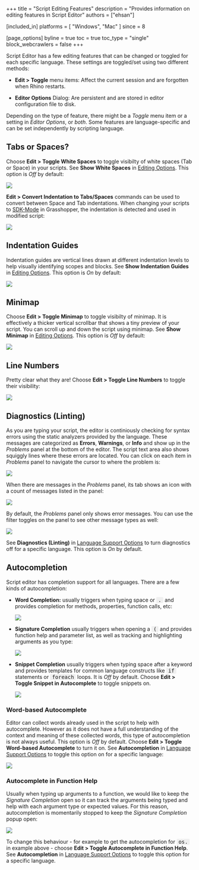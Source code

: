 +++
title = "Script Editing Features"
description = "Provides information on editing features in Script Editor"
authors = ["ehsan"]

[included_in]
platforms = [ "Windows", "Mac" ]
since = 8

[page_options]
byline = true
toc = true
toc_type = "single"
block_webcrawlers = false
+++

<style>
    .main-content img { zoom: 50%; }
    code {
        background-color: #efefef;
        padding-left: 5px;
        padding-right: 5px;
        border-radius: 3px;
        font-size: 14px;
    }
</style>

Script Editor has a few editing features that can be changed or toggled for each specific language. These settings are toggled/set using two different methods:

- **Edit > Toggle** menu items: Affect the current session and are forgotten when Rhino restarts.

- **Editor Options** Dialog: Are persistent and are stored in editor configuration file to disk.

Depending on the type of feature, there might be a *Toggle* menu item or a setting in *Editor Options*, or *both*. Some features are language-specific and can be set independently by scripting language.

## Tabs or Spaces?

Choose **Edit > Toggle White Spaces** to toggle visibilty of white spaces (Tab or Space) in your scripts. See **Show White Spaces** in [Editing Options](/guides/scripting/editor-configs/#editing-options). This option is *Off* by default:

![](editor-tabsspaces.png)

**Edit > Convert Indentation to Tabs/Spaces** commands can be used to convert between Space and Tab indentations. When changing your scripts to [SDK-Mode](/guides/scripting/scripting-gh-python#sdk-mode) in Grasshopper, the indentation is detected and used in modified script:

![](editor-tabsspaces-gh.png)

## Indentation Guides

Indentation guides are vertical lines drawn at different indentation levels to help visually identifying scopes and blocks. See **Show Indentation Guides** in [Editing Options](/guides/scripting/editor-configs/#editing-options). This option is *On* by default:

![](editor-indentGuides.png)

## Minimap

Choose **Edit > Toggle Minimap** to toggle visibilty of minimap. It is effectively a thicker vertical scrollbar that shows a tiny preview of your script. You can scroll up and down the script using minimap. See **Show Minimap** in [Editing Options](/guides/scripting/editor-configs/#editing-options). This option is *Off* by default:

![](editor-minimap.png)

## Line Numbers

Pretty clear what they are! Choose **Edit > Toggle Line Numbers** to toggle their visibility:

![](editor-lineNumbers.png)

## Diagnostics (Linting)

As you are typing your script, the editor is continiously checking for syntax errors using the static analyzers provided by the language. These messages are categorized as **Errors**, **Warnings**, or **Info** and show up in the *Problems* panel at the bottom of the editor. The script text area also shows squiggly lines where these errors are located. You can click on each item in *Problems* panel to navigate the cursor to where the problem is:

![](editor-diags.png)

When there are messages in the *Problems* panel, its tab shows an icon with a count of messages listed in the panel:

![](editor-diags-problemsTab.png)

By default, the *Problems* panel only shows error messages. You can use the filter toggles on the panel to see other message types as well:

![](editor-diags-problemsFilter.png)


See **Diagnostics (Linting)** in [Language Support Options](/guides/scripting/editor-configs/#language-support-options) to turn diagnostics off for a specific language. This option is *On* by default.

## Autocompletion

Script editor has completion support for all languages. There are a few kinds of autocompletion:

- **Word Completion:** usually triggers when typing space or `.` and provides completion for methods, properties, function calls, etc:

  ![](editor-autocomplete-word.png)

- **Signature Completion** usually triggers when opening a `(` and provides function help and parameter list, as well as tracking and highlighting arguments as you type:

  ![](editor-autocomplete-signature.png)

- **Snippet Completion** usually triggers when typing space after a keyword and provides templates for common language constructs like `if` statements or `foreach` loops. It is *Off* by default. Choose **Edit > Toggle Snippet in Autocomplete** to toggle snippets on.
  
  ![](editor-autocomplete-snippet.png)


### Word-based Autocomplete

Editor can collect words already used in the script to help with autocomplete. However as it does not have a full understanding of the context and meaning of these collected words, this type of autocompletion is not always useful. This option is *Off* by default. Choose **Edit > Toggle Word-based Autocomplete** to turn it on. See **Autocompletion** in [Language Support Options](/guides/scripting/editor-configs/#language-support-options) to toggle this option on for a specific language:

![](editor-autocomplete-wordBased.png)

### Autocomplete in Function Help

Usually when typing up arguments to a function, we would like to keep the *Signature Completion* open so it can track the arguments being typed and help with each argument type or expected values. For this reason, autocompletion is momentarily stopped to keep the *Signature Completion* popup open:

![](editor-autocomplete-insignature.png)

To change this behaviour - for example to get the autocompletion for `os.` in example above - choose **Edit > Toggle Autocomplete in Function Help**. See **Autocompletion** in [Language Support Options](/guides/scripting/editor-configs/#language-support-options) to toggle this option for a specific language.